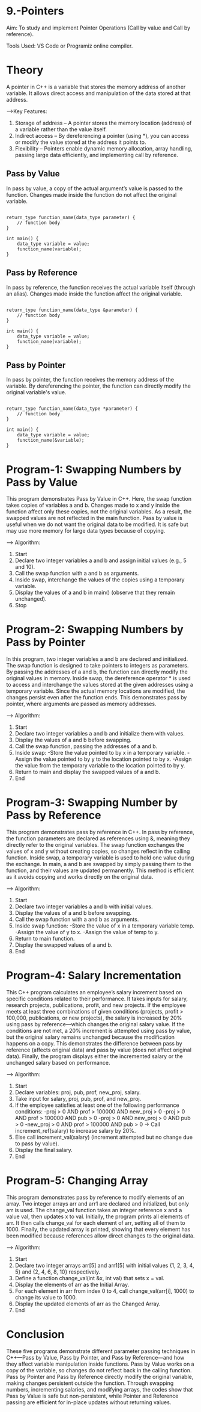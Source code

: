 # 9.-Pointers

Aim: To study and implement Pointer Operations (Call by value and Call by reference).

Tools Used: VS Code or Programiz online compiler.

# Theory

A pointer in C++ is a variable that stores the memory address of another variable. It allows direct access and manipulation of the data stored at that address.

-->Key Features:
1. Storage of address – A pointer stores the memory location (address) of a variable rather than the value itself.
2. Indirect access – By dereferencing a pointer (using *), you can access or modify the value stored at the address it points to.
3. Flexibility – Pointers enable dynamic memory allocation, array handling, passing large data efficiently, and implementing call by reference.

## Pass by Value
In pass by value, a copy of the actual argument’s value is passed to the function. Changes made inside the function do not affect the original variable.

```

return_type function_name(data_type parameter) {
    // function body
}

int main() {
    data_type variable = value;
    function_name(variable);
}

```

## Pass by Reference
In pass by reference, the function receives the actual variable itself (through an alias). Changes made inside the function affect the original variable.

```

return_type function_name(data_type &parameter) {
    // function body
}

int main() {
    data_type variable = value;
    function_name(variable);
}

```

## Pass by Pointer
In pass by pointer, the function receives the memory address of the variable. By dereferencing the pointer, the function can directly modify the original variable's value.

```

return_type function_name(data_type *parameter) {
    // function body
}

int main() {
    data_type variable = value;
    function_name(&variable);
}

```

# Program-1: Swapping Numbers by Pass by Value

This program demonstrates Pass by Value in C++. Here, the swap function takes copies of variables a and b. Changes made to x and y inside the function affect only these copies, not the original variables. As a result, the swapped values are not reflected in the main function. Pass by value is useful when we do not want the original data to be modified. It is safe but may use more memory for large data types because of copying.

--> Algorithm:
1. Start
2. Declare two integer variables a and b and assign initial values (e.g., 5 and 10).
3. Call the swap function with a and b as arguments.
4. Inside swap, interchange the values of the copies using a temporary variable.
5. Display the values of a and b in main() (observe that they remain unchanged).
6. Stop

# Program-2: Swapping Numbers by Pass by Pointer

In this program, two integer variables a and b are declared and initialized. The swap function is designed to take pointers to integers as parameters. By passing the addresses of a and b, the function can directly modify the original values in memory. Inside swap, the dereference operator * is used to access and interchange the values stored at the given addresses using a temporary variable. Since the actual memory locations are modified, the changes persist even after the function ends. This demonstrates pass by pointer, where arguments are passed as memory addresses.

--> Algorithm:
1. Start
2. Declare two integer variables a and b and initialize them with values.
3. Display the values of a and b before swapping.
4. Call the swap function, passing the addresses of a and b.
5. Inside swap:
  -Store the value pointed to by x in a temporary variable.
  -Assign the value pointed to by y to the location pointed to by x.
  -Assign the value from the temporary variable to the location pointed to by y.
6. Return to main and display the swapped values of a and b.
7. End

# Program-3: Swapping Number by Pass by Reference

This program demonstrates pass by reference in C++. In pass by reference, the function parameters are declared as references using &, meaning they directly refer to the original variables. The swap function exchanges the values of x and y without creating copies, so changes reflect in the calling function. Inside swap, a temporary variable is used to hold one value during the exchange. In main, a and b are swapped by simply passing them to the function, and their values are updated permanently. This method is efficient as it avoids copying and works directly on the original data.

--> Algorithm:
1. Start
2. Declare two integer variables a and b with initial values.
3. Display the values of a and b before swapping.
4. Call the swap function with a and b as arguments.
5. Inside swap function:
  -Store the value of x in a temporary variable temp.
  -Assign the value of y to x.
  -Assign the value of temp to y.
6. Return to main function.
7. Display the swapped values of a and b.
8. End

# Program-4: Salary Incrementation

This C++ program calculates an employee’s salary increment based on specific conditions related to their performance. It takes inputs for salary, research projects, publications, profit, and new projects. If the employee meets at least three combinations of given conditions (projects, profit > 100,000, publications, or new projects), the salary is increased by 20% using pass by reference—which changes the original salary value. If the conditions are not met, a 20% increment is attempted using pass by value, but the original salary remains unchanged because the modification happens on a copy. This demonstrates the difference between pass by reference (affects original data) and pass by value (does not affect original data). Finally, the program displays either the incremented salary or the unchanged salary based on performance.

--> Algorithm:
1. Start
2. Declare variables: proj, pub, prof, new_proj, salary.
3. Take input for salary, proj, pub, prof, and new_proj.
4. If the employee satisfies at least one of the following performance conditions:
  -proj > 0 AND prof > 100000 AND new_proj > 0
  -proj > 0 AND prof > 100000 AND pub > 0
  -proj > 0 AND new_proj > 0 AND pub > 0
  -new_proj > 0 AND prof > 100000 AND pub > 0
→ Call increment_ref(salary) to increase salary by 20%.
5. Else call increment_val(salary) (increment attempted but no change due to pass by value).
6. Display the final salary.
7. End

# Program-5: Changing Array

This program demonstrates pass by reference to modify elements of an array. Two integer arrays arr and arr1 are declared and initialized, but only arr is used. The change_val function takes an integer reference x and a value val, then updates x to val. Initially, the program prints all elements of arr. It then calls change_val for each element of arr, setting all of them to 1000. Finally, the updated array is printed, showing that every element has been modified because references allow direct changes to the original data.

--> Algorithm:
1. Start
2. Declare two integer arrays arr[5] and arr1[5] with initial values {1, 2, 3, 4, 5} and {2, 4, 6, 8, 10} respectively.
3. Define a function change_val(int &x, int val) that sets x = val.
4. Display the elements of arr as the Initial Array.
5. For each element in arr from index 0 to 4, call change_val(arr[i], 1000) to change its value to 1000.
6. Display the updated elements of arr as the Changed Array.
7. End

# Conclusion
These five programs demonstrate different parameter passing techniques in C++—Pass by Value, Pass by Pointer, and Pass by Reference—and how they affect variable manipulation inside functions. Pass by Value works on a copy of the variable, so changes do not reflect back in the calling function. Pass by Pointer and Pass by Reference directly modify the original variable, making changes persistent outside the function. Through swapping numbers, incrementing salaries, and modifying arrays, the codes show that Pass by Value is safe but non-persistent, while Pointer and Reference passing are efficient for in-place updates without returning values.












